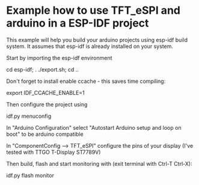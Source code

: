 # Example how to use TFT_eSPI and arduino in a ESP-IDF project

This example will help you build your arduino projects using esp-idf build system. It assumes that esp-idf is already installed on your system.

Start by importing the esp-idf environment

  cd esp-idf; . ./export.sh; cd ..

Don't forget to install enable ccache - this saves time compiling:

  export IDF_CCACHE_ENABLE=1

Then configure the project using

  idf.py menuconfig

In "Arduino Configuration" select "Autostart Arduino setup and loop on boot" to be arduino compatible

In "ComponentConfig --> TFT_eSPI" configure the pins of your display (I've tested with TTGO T-Display ST7789V)

Then build, flash and start monitoring with (exit terminal with Ctrl-T Ctrl-X):

  idf.py flash monitor